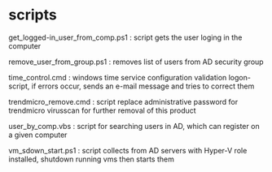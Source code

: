 # scripts

get_logged-in_user_from_comp.ps1 : script gets the user loging in the computer

remove_user_from_group.ps1 : removes list of users from AD security group

time_control.cmd : windows time service configuration validation logon-script, if errors occur, sends an e-mail message and tries to correct them

trendmicro_remove.cmd : script replace administrative password for trendmicro virusscan for further removal of this product

user_by_comp.vbs : script for searching users in AD, which can register on a given computer

vm_sdown_start.ps1 : script collects from AD servers with Hyper-V role installed, shutdown running vms then starts them
